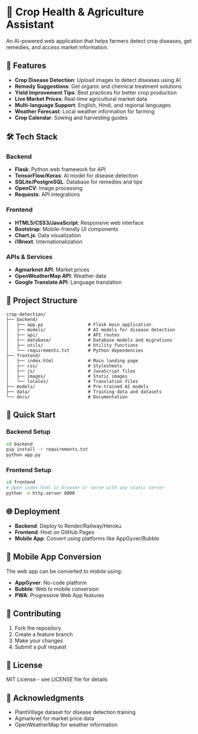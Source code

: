 # 🌱 Crop Health & Agriculture Assistant

An AI-powered web application that helps farmers detect crop diseases, get remedies, and access market information.

## 🚀 Features

- **Crop Disease Detection**: Upload images to detect diseases using AI
- **Remedy Suggestions**: Get organic and chemical treatment solutions
- **Yield Improvement Tips**: Best practices for better crop production
- **Live Market Prices**: Real-time agricultural market data
- **Multi-language Support**: English, Hindi, and regional languages
- **Weather Forecast**: Local weather information for farming
- **Crop Calendar**: Sowing and harvesting guides

## 🛠️ Tech Stack

### Backend
- **Flask**: Python web framework for API
- **TensorFlow/Keras**: AI model for disease detection
- **SQLite/PostgreSQL**: Database for remedies and tips
- **OpenCV**: Image processing
- **Requests**: API integrations

### Frontend
- **HTML5/CSS3/JavaScript**: Responsive web interface
- **Bootstrap**: Mobile-friendly UI components
- **Chart.js**: Data visualization
- **i18next**: Internationalization

### APIs & Services
- **Agmarknet API**: Market prices
- **OpenWeatherMap API**: Weather data
- **Google Translate API**: Language translation

## 📁 Project Structure

```
crop-detection/
├── backend/
│   ├── app.py                 # Flask main application
│   ├── models/                # AI models for disease detection
│   ├── api/                   # API routes
│   ├── database/              # Database models and migrations
│   ├── utils/                 # Utility functions
│   └── requirements.txt       # Python dependencies
├── frontend/
│   ├── index.html             # Main landing page
│   ├── css/                   # Stylesheets
│   ├── js/                    # JavaScript files
│   ├── images/                # Static images
│   └── locales/               # Translation files
├── models/                    # Pre-trained AI models
├── data/                      # Training data and datasets
└── docs/                      # Documentation
```

## 🚀 Quick Start

### Backend Setup
```bash
cd backend
pip install -r requirements.txt
python app.py
```

### Frontend Setup
```bash
cd frontend
# Open index.html in browser or serve with any static server
python -m http.server 8000
```

## 🌐 Deployment

- **Backend**: Deploy to Render/Railway/Heroku
- **Frontend**: Host on GitHub Pages
- **Mobile App**: Convert using platforms like AppGyver/Bubble

## 📱 Mobile App Conversion

The web app can be converted to mobile using:
- **AppGyver**: No-code platform
- **Bubble**: Web to mobile conversion
- **PWA**: Progressive Web App features

## 🤝 Contributing

1. Fork the repository
2. Create a feature branch
3. Make your changes
4. Submit a pull request

## 📄 License

MIT License - see LICENSE file for details

## 🙏 Acknowledgments

- PlantVillage dataset for disease detection training
- Agmarknet for market price data
- OpenWeatherMap for weather information 